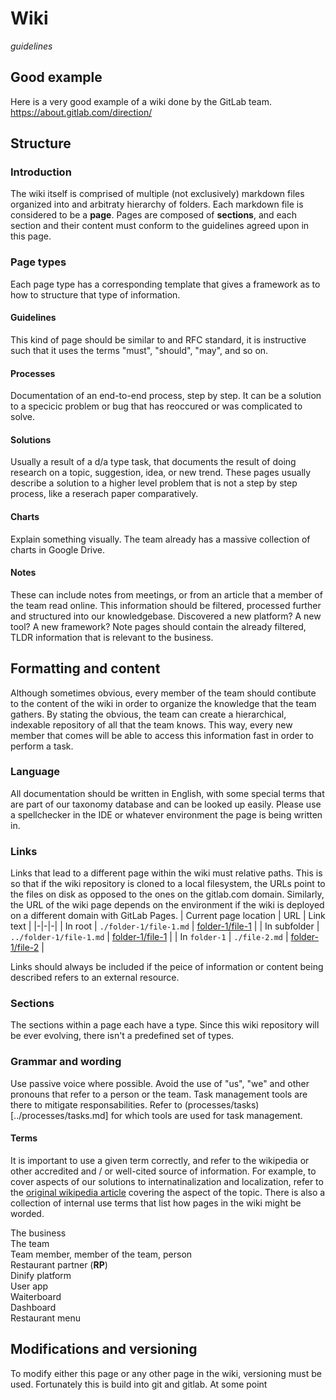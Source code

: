 # Wiki
_guidelines_

## Good example
Here is a very good example of a wiki done by the GitLab team.
https://about.gitlab.com/direction/

## Structure
### Introduction
The wiki itself is comprised of multiple (not exclusively) markdown files organized into and arbitraty hierarchy of folders. Each markdown file is considered to be a **page**. Pages are composed of **sections**, and each section and their content must conform to the guidelines agreed upon in this page.
### Page types
Each page type has a corresponding template that gives a framework as to how to structure that type of information. 
#### Guidelines
This kind of page should be similar to and RFC standard, it is instructive such that it uses the terms "must", "should", "may", and so on.
#### Processes
Documentation of an end-to-end process, step by step. It can be a solution to a specicic problem or bug that has reoccured or was complicated to solve.
#### Solutions
Usually a result of a d/a type task, that documents the result of doing research on a topic, suggestion, idea, or new trend. These pages usually describe a solution to a higher level problem that is not a step by step process, like a reserach paper comparatively.
#### Charts
Explain something visually. The team already has a massive collection of charts in Google Drive.
#### Notes
These can include notes from meetings, or from an article that a member of the team read online. This information should be filtered, processed further and structured into our knowledgebase. Discovered a new platform? A new tool? A new framework? Note pages should contain the already filtered, TLDR information that is relevant to the business.

## Formatting and content
Although sometimes obvious, every member of the team should contibute to the content of the wiki in order to organize the knowledge that the team gathers. By stating the obvious, the team can create a hierarchical, indexable repository of all that the team knows. This way, every new member that comes will be able to access this information fast in order to perform a task.
### Language
All documentation should be written in English, with some special terms that are part of our taxonomy database and can be looked up easily. Please use a spellchecker in the IDE or whatever environment the page is being written in.
### Links
Links that lead to a different page within the wiki must relative paths. This is so that if the wiki repository is cloned to a local filesystem, the URLs point to the files on disk as opposed to the ones on the gitlab.com domain. Similarly, the URL of the wiki page depends on the environment if the wiki is deployed on a different domain with GitLab Pages.
| Current page location | URL | Link text |
|-|-|-|
| In root | `./folder-1/file-1.md` | [folder-1/file-1](#) |
| In subfolder | `../folder-1/file-1.md` | [folder-1/file-1](#) |
| In `folder-1` | `./file-2.md` | [folder-1/file-2](#) |

Links should always be included if the peice of information or content being described refers to an external resource.

### Sections
The sections within a page each have a type. Since this wiki repository will be ever evolving, there isn't a predefined set of types. 
### Grammar and wording
Use passive voice where possible. 
Avoid the use of "us", "we" and other pronouns that refer to a person or the team. Task management tools are there to mitigate responsabilities. Refer to (processes/tasks)[../processes/tasks.md] for which tools are used for task management.
#### Terms
It is important to use a given term correctly, and refer to the wikipedia or other accredited and / or well-cited source of information. For example, to cover aspects of our solutions to internatinalization and localization, refer to the [original wikipedia article](https://en.wikipedia.org/wiki/Internationalization_and_localization) covering the aspect of the topic. 
There is also a collection of internal use terms that list how pages in the wiki might be worded.

The business  
The team  
Team member, member of the team, person    
Restaurant partner (**RP**)  
Dinify platform  
User app  
Waiterboard  
Dashboard  
Restaurant menu  


## Modifications and versioning
To modify either this page or any other page in the wiki, versioning must be used. Fortunately this is build into git and gitlab. At some point